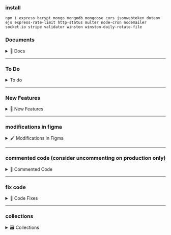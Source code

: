 ### install

```
npm i express bcrypt mongo mongodb mongoose cors jsonwebtoken dotenv ejs express-rate-limit http-status multer node-cron nodemailer socket.io stripe validator winston winston-daily-rotate-file
```

### Documents

<details>
<summary>📌 Docs</summary>

</details>

---

### To Do

<details>
<summary>To do</summary>

1. show users posts based on their subscription plan done form backend

</details>

---

### New Features

<details>
<summary>🚀 New Features</summary>

1.

</details>

---

### modifications in figma

<details>
<summary>🖌 Modifications in Figma</summary>

1.

</details>

---

### commented code (consider uncommenting on production only)

<details>
<summary>🧪 Commented Code</summary>

1. stripe.service.js > postCheckout -- check if user is already subscribed

</details>

---

### fix code

<details>
<summary>🔧 Code Fixes</summary>

- Before completing a trip, calculate `tollFee` and add it to the final amount

</details>

---

### collections

<details>
<summary>🗃 Collections</summary>

1. auths
2. admins
3. users
4. notifications
5. payments

</details>
